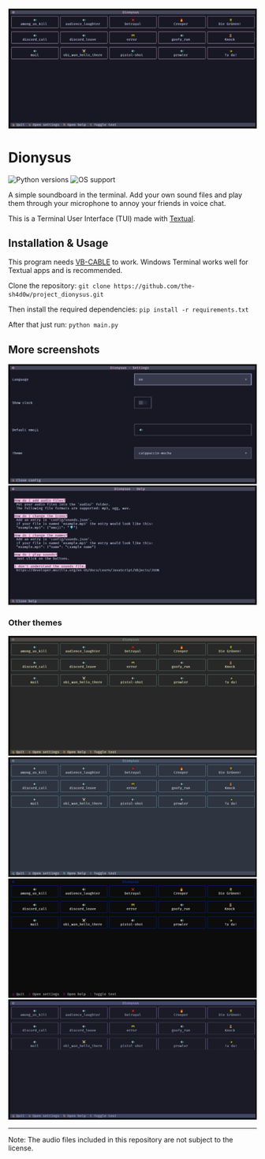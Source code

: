 ![Soundboard screen with catppuccino-mocha theme](images/dionysus_soundboard_catppuccin-mocha.png)

# Dionysus
![Python versions](https://img.shields.io/badge/Python-3.10|3.11|3.12|3.13-blue)
![OS support](https://img.shields.io/badge/OS-Windows-red)

A simple soundboard in the terminal. Add your own sound files and play them through your microphone to annoy your friends in voice chat.

This is a Terminal User Interface (TUI) made with [Textual](https://github.com/textualize/textual/).

## Installation & Usage
This program needs [VB-CABLE](https://vb-audio.com/Cable/) to work. Windows Terminal works well for Textual apps and is recommended.

Clone the repository: `git clone https://github.com/the-sh4d0w/project_dionysus.git`

Then install the required dependencies: `pip install -r requirements.txt`

After that just run: `python main.py`

## More screenshots
![Settings screen with catppuccino-mocha theme](images/dionysus_settings_catppuccin-mocha.png)
![Help screen with catppuccino-mocha theme](images/dionysus_help_catppuccin-mocha.png)

### Other themes
![Soundboard screen with gruvbox theme](images/dionysus_soundboard_gruvbox.png)
![Soundboard screen with nord theme](images/dionysus_soundboard_nord.png)
![Soundboard screen with textual-ansi theme](images/dionysus_soundboard_textual-ansi.png)
![Soundboard screen with tokyo-night theme](images/dionysus_soundboard_tokyo-night.png)

---
Note: The audio files included in this repository are not subject to the license.
